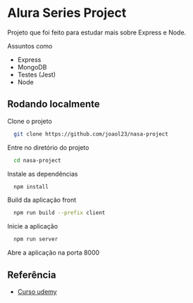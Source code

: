
# Alura Series Project

Projeto que foi feito para estudar mais sobre Express e Node.

Assuntos como
 - Express
 - MongoDB
 - Testes (Jest)
 - Node
 

## Rodando localmente

Clone o projeto

```bash
  git clone https://github.com/joaol23/nasa-project
```

Entre no diretório do projeto

```bash
  cd nasa-project
```

Instale as dependências

```bash
  npm install
```

Build da aplicação front

```bash
  npm run build --prefix client
```

Inicie a aplicação

```bash
  npm run server
```

Abre a aplicação na porta 8000
## Referência

 - [Curso udemy](https://www.udemy.com/course/complete-nodejs-developer-zero-to-mastery/)

